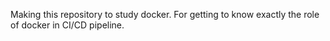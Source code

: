 Making this repository to study docker. For getting to know exactly the role of docker in CI/CD pipeline.
